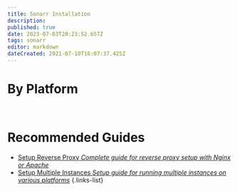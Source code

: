 ```yaml
---
title: Sonarr Installation
description: 
published: true
date: 2023-07-03T20:23:52.657Z
tags: sonarr
editor: markdown
dateCreated: 2021-07-10T16:07:37.425Z
---
```


# By Platform
[<i class="fab fa-windows" style="font-size: 3em;"></i>](/sonarr/installation/windows)&nbsp;&nbsp;&nbsp;&nbsp;[<i class="fab fa-linux" style="font-size: 3em;"></i>](/sonarr/installation/linux)&nbsp;&nbsp;&nbsp;&nbsp;[<i class="fab fa-apple" style="font-size: 3em;"></i>](/sonarr/installation/macos)&nbsp;&nbsp;&nbsp;&nbsp;[<i class="fab fa-freebsd" style="font-size: 3em;"></i>](/sonarr/installation/freebsd)&nbsp;&nbsp;&nbsp;&nbsp;[<i class="fab fa-docker" style="font-size: 3em;"></i>](/sonarr/installation/docker)

# Recommended Guides
- [Setup Reverse Proxy *Complete guide for reverse proxy setup with Nginx or Apache*](/sonarr/installation/reverse-proxy)
- [Setup Multiple Instances *Setup guide for running multiple instances on various platforms*](/sonarr/installation/multiple-instances)
{.links-list}
